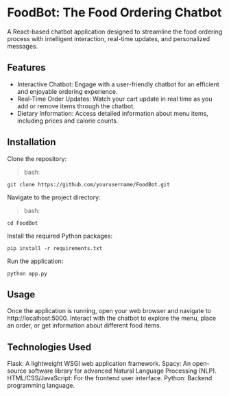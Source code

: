 # FoodBot: The Food Ordering Chatbot
A React-based chatbot application designed to streamline the food ordering process with intelligent interaction, real-time updates, and personalized messages.

## Features
- Interactive Chatbot: Engage with a user-friendly chatbot for an efficient and enjoyable ordering experience.
- Real-Time Order Updates: Watch your cart update in real time as you add or remove items through the chatbot.
- Dietary Information: Access detailed information about menu items, including prices and calorie counts.

## Installation
Clone the repository:
> bash:
```
git clone https://github.com/yourusername/FoodBot.git
```
Navigate to the project directory:
> bash:
```
cd FoodBot
```
Install the required Python packages:
```
pip install -r requirements.txt
```
Run the application:
```
python app.py
```

## Usage
Once the application is running, open your web browser and navigate to http://localhost:5000. Interact with the chatbot to explore the menu, place an order, or get information about different food items.

## Technologies Used
Flask: A lightweight WSGI web application framework.
Spacy: An open-source software library for advanced Natural Language Processing (NLP).
HTML/CSS/JavaScript: For the frontend user interface.
Python: Backend programming language.
